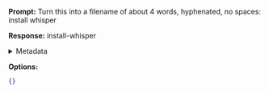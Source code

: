 **Prompt:**
Turn this into a filename of about 4 words, hyphenated, no spaces: install whisper

**Response:**
install-whisper

<details><summary>Metadata</summary>

- Duration: 910 ms
- Datetime: 2023-07-13T12:43:34.863373
- Model: gpt-3.5-turbo-0613

</details>

**Options:**
```json
{}
```

